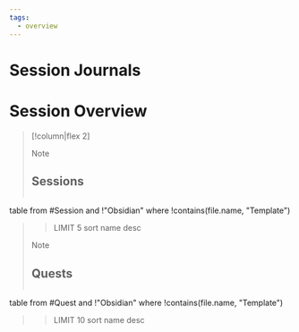 ```yaml
---
tags:
  - overview
---
```

# Session Journals



# Session Overview

> [!column|flex 2]
>> [!note]
>> ## Sessions
>>```dataview
table
from #Session and !"Obsidian"
where !contains(file.name, "Template")
>>LIMIT 5
sort name desc
> 
>
>> [!note] 
>> ## Quests
>>```dataview
table
from #Quest and !"Obsidian"
where !contains(file.name, "Template")
>>LIMIT 10
sort name desc

